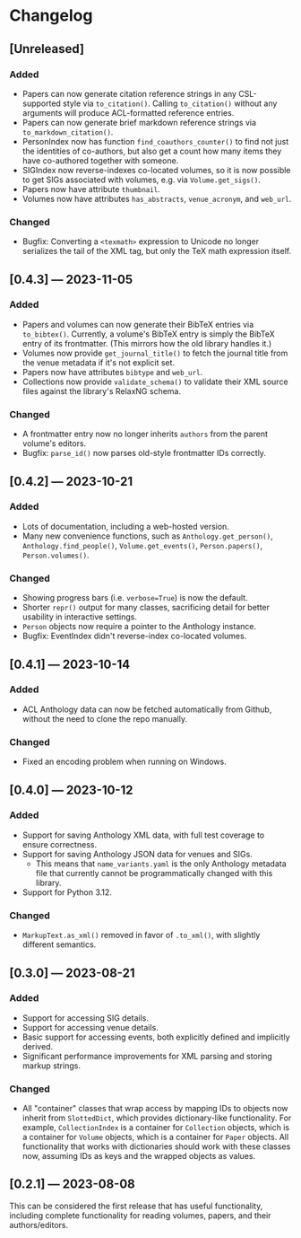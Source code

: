 # Changelog

## [Unreleased]

### Added

- Papers can now generate citation reference strings in any CSL-supported style via `to_citation()`.  Calling `to_citation()` without any arguments will produce ACL-formatted reference entries.
- Papers can now generate brief markdown reference strings via `to_markdown_citation()`.
- PersonIndex now has function `find_coauthors_counter()` to find not just the identities of co-authors, but also get a count how many items they have co-authored together with someone.
- SIGIndex now reverse-indexes co-located volumes, so it is now possible to get SIGs associated with volumes, e.g. via `Volume.get_sigs()`.
- Papers now have attribute `thumbnail`.
- Volumes now have attributes `has_abstracts`, `venue_acronym`, and `web_url`.

### Changed

- Bugfix: Converting a `<texmath>` expression to Unicode no longer serializes the tail of the XML tag, but only the TeX math expression itself.

## [0.4.3] — 2023-11-05

### Added

- Papers and volumes can now generate their BibTeX entries via `to_bibtex()`.  Currently, a volume's BibTeX entry is simply the BibTeX entry of its frontmatter.  (This mirrors how the old library handles it.)
- Volumes now provide `get_journal_title()` to fetch the journal title from the venue metadata if it's not explicit set.
- Papers now have attributes `bibtype` and `web_url`.
- Collections now provide `validate_schema()` to validate their XML source files against the library's RelaxNG schema.

### Changed

- A frontmatter entry now no longer inherits `authors` from the parent volume's editors.
- Bugfix: `parse_id()` now parses old-style frontmatter IDs correctly.

## [0.4.2] — 2023-10-21

### Added

- Lots of documentation, including a web-hosted version.
- Many new convenience functions, such as `Anthology.get_person()`, `Anthology.find_people()`, `Volume.get_events()`, `Person.papers()`, `Person.volumes()`.

### Changed

- Showing progress bars (i.e. `verbose=True`) is now the default.
- Shorter `repr()` output for many classes, sacrificing detail for better usability in interactive settings.
- `Person` objects now require a pointer to the Anthology instance.
- Bugfix: EventIndex didn't reverse-index co-located volumes.

## [0.4.1] — 2023-10-14

### Added

- ACL Anthology data can now be fetched automatically from Github, without the
  need to clone the repo manually.

### Changed

- Fixed an encoding problem when running on Windows.

## [0.4.0] — 2023-10-12

### Added

- Support for saving Anthology XML data, with full test coverage to ensure correctness.
- Support for saving Anthology JSON data for venues and SIGs.
  - This means that `name_variants.yaml` is the only Anthology metadata file
    that currently cannot be programmatically changed with this library.
- Support for Python 3.12.

### Changed

- `MarkupText.as_xml()` removed in favor of `.to_xml()`, with slightly different
  semantics.

## [0.3.0] — 2023-08-21

### Added

- Support for accessing SIG details.
- Support for accessing venue details.
- Basic support for accessing events, both explicitly defined and implicitly
  derived.
- Significant performance improvements for XML parsing and storing markup
  strings.

### Changed

- All "container" classes that wrap access by mapping IDs to objects now inherit
  from `SlottedDict`, which provides dictionary-like functionality.  For
  example, `CollectionIndex` is a container for `Collection` objects, which is a
  container for `Volume` objects, which is a container for `Paper` objects.  All
  functionality that works with dictionaries should work with these classes now,
  assuming IDs as keys and the wrapped objects as values.

## [0.2.1] — 2023-08-08

This can be considered the first release that has useful functionality,
including complete functionality for reading volumes, papers, and their
authors/editors.
